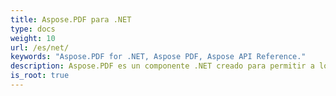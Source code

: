 ```yaml
---
title: Aspose.PDF para .NET
type: docs
weight: 10
url: /es/net/
keywords: "Aspose.PDF for .NET, Aspose PDF, Aspose API Reference."
description: Aspose.PDF es un componente .NET creado para permitir a los desarrolladores crear documentos PDF, ya sean simples o complejos, sobre la marcha mediante programación.
is_root: true
---
```

